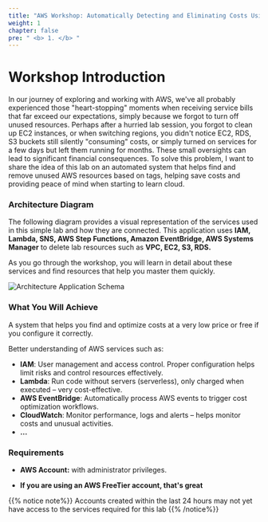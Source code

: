 ```yaml
---
title: "AWS Workshop: Automatically Detecting and Eliminating Costs Using Tags"
weight: 1
chapter: false
pre: " <b> 1. </b> "
---
```


# Workshop Introduction

In our journey of exploring and working with AWS, we've all probably experienced those "heart-stopping" moments when receiving service bills that far exceed our expectations, simply because we forgot to turn off unused resources. Perhaps after a hurried lab session, you forgot to clean up EC2 instances, or when switching regions, you didn't notice EC2, RDS, S3 buckets still silently "consuming" costs, or simply turned on services for a few days but left them running for months. These small oversights can lead to significant financial consequences. To solve this problem, I want to share the idea of this lab on an automated system that helps find and remove unused AWS resources based on tags, helping save costs and providing peace of mind when starting to learn cloud.

### Architecture Diagram

The following diagram provides a visual representation of the services used in this simple lab and how they are connected. This application uses **IAM, Lambda, SNS, AWS Step Functions, Amazon EventBridge, AWS Systems Manager** to delete lab resources such as **VPC, EC2, S3, RDS.**

As you go through the workshop, you will learn in detail about these services and find resources that help you master them quickly.

![Architecture Application Schema](/images/1.Introduce/001-architectdiagram.png)

### What You Will Achieve

A system that helps you find and optimize costs at a very low price or free if you configure it correctly.

Better understanding of AWS services such as:

- **IAM**: User management and access control. Proper configuration helps limit risks and control resources effectively.
- **Lambda**: Run code without servers (serverless), only charged when executed – very cost-effective.
- **AWS EventBridge**: Automatically process AWS events to trigger cost optimization workflows.
- **CloudWatch**: Monitor performance, logs and alerts – helps monitor costs and unusual activities.
- **...**

### Requirements

- **AWS Account:** with administrator privileges.

- **If you are using an AWS FreeTier account, that's great**

{{% notice note%}}
Accounts created within the last 24 hours may not yet have access to the services required for this lab
{{% /notice%}}
